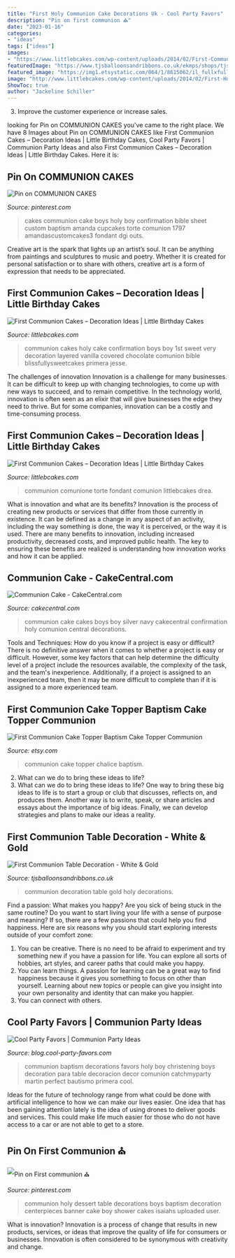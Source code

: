 ```yaml
---
title: "First Holy Communion Cake Decorations Uk - Cool Party Favors"
description: "Pin on first communion ⛪️"
date: "2023-01-16"
categories:
- "ideas"
tags: ["ideas"]
images:
- "https://www.littlebcakes.com/wp-content/uploads/2014/02/First-Communion-Cake-Ideas.jpg"
featuredImage: "https://www.tjsballoonsandribbons.co.uk/ekmps/shops/tjsballoons/images/first-communion-table-decoration-white-gold-9512-p.png"
featured_image: "https://img1.etsystatic.com/064/1/8615062/il_fullxfull.790956583_s9ot.jpg"
image: "http://www.littlebcakes.com/wp-content/uploads/2014/02/First-Holy-Communion-Cakes-886x1024.jpg"
ShowToc: true
author: "Jackeline Schiller"
---
```



3. Improve the customer experience or increase sales.

	

		
looking for Pin on COMMUNION CAKES you've came to the right place. We have 8 Images about Pin on COMMUNION CAKES like First Communion Cakes – Decoration Ideas | Little Birthday Cakes, Cool Party Favors | Communion Party Ideas and also First Communion Cakes – Decoration Ideas | Little Birthday Cakes. Here it is:
		
    
## Pin On COMMUNION CAKES

<img loading=lazy src="https://i.pinimg.com/originals/be/e9/a2/bee9a29469727b37243324829c611fa7.jpg" onerror="this.onerror=null;this.src='https://tse4.mm.bing.net/th?id=OIP.z7-HWDb0NtJqfQvwGxNjLgHaFz&amp;pid=15.1';" alt="Pin on COMMUNION CAKES">

_Source: pinterest.com_

>cakes communion cake boys holy boy confirmation bible sheet custom baptism amanda cupcakes torte comunion 1797 amandascustomcakes3 fondant dgi outs. 

	

Creative art is the spark that lights up an artist’s soul. It can be anything from paintings and sculptures to music and poetry. Whether it is created for personal satisfaction or to share with others, creative art is a form of expression that needs to be appreciated.

    
## First Communion Cakes – Decoration Ideas | Little Birthday Cakes

<img loading=lazy src="http://www.littlebcakes.com/wp-content/uploads/2014/02/First-Holy-Communion-Cakes-886x1024.jpg" onerror="this.onerror=null;this.src='https://tse2.mm.bing.net/th?id=OIP.9eEUtjL5XDkim36JdGbgMQHaIj&amp;pid=15.1';" alt="First Communion Cakes – Decoration Ideas | Little Birthday Cakes">

_Source: littlebcakes.com_

>communion cakes holy cake confirmation boys boy 1st sweet very decoration layered vanilla covered chocolate comunion bible blissfullysweetcakes primera jesse. 

	

The challenges of innovation
Innovation is a challenge for many businesses. It can be difficult to keep up with changing technologies, to come up with new ways to succeed, and to remain competitive. In the technology world, innovation is often seen as an elixir that will give businesses the edge they need to thrive. But for some companies, innovation can be a costly and time-consuming process.

    
## First Communion Cakes – Decoration Ideas | Little Birthday Cakes

<img loading=lazy src="https://www.littlebcakes.com/wp-content/uploads/2014/02/First-Communion-Cake-Ideas.jpg" onerror="this.onerror=null;this.src='https://tse2.mm.bing.net/th?id=OIP.1RPWOvpRM8PYYx0NG-ujNAHaLV&amp;pid=15.1';" alt="First Communion Cakes – Decoration Ideas | Little Birthday Cakes">

_Source: littlebcakes.com_

>communion comunione torte fondant comunion littlebcakes drea. 

	

What is innovation and what are its benefits?
Innovation is the process of creating new products or services that differ from those currently in existence. It can be defined as a change in any aspect of an activity, including the way something is done, the way it is perceived, or the way it is used. 
There are many benefits to innovation, including increased productivity, decreased costs, and improved public health. The key to ensuring these benefits are realized is understanding how innovation works and how it can be applied.

    
## Communion Cake - CakeCentral.com

<img loading=lazy src="https://cdn001.cakecentral.com/gallery/2015/05/900_oeypW8u02l-communion-cake.jpg" onerror="this.onerror=null;this.src='https://tse4.mm.bing.net/th?id=OIP.TX0jzjM67MeD2rp-dxu1PAHaJ4&amp;pid=15.1';" alt="Communion Cake - CakeCentral.com">

_Source: cakecentral.com_

>communion cake cakes boys boy silver navy cakecentral confirmation holy comunion central decorations. 

	

Tools and Techniques: How do you know if a project is easy or difficult?
There is no definitive answer when it comes to whether a project is easy or difficult. However, some key factors that can help determine the difficulty level of a project include the resources available, the complexity of the task, and the team's inexperience. Additionally, if a project is assigned to an inexperienced team, then it may be more difficult to complete than if it is assigned to a more experienced team.

    
## First Communion Cake Topper Baptism Cake Topper Communion

<img loading=lazy src="https://img1.etsystatic.com/064/1/8615062/il_fullxfull.790956583_s9ot.jpg" onerror="this.onerror=null;this.src='https://tse1.mm.bing.net/th?id=OIP.y2k1RCDRJJ_Ac8MIU0WxjgHaNK&amp;pid=15.1';" alt="First Communion Cake Topper Baptism Cake Topper Communion">

_Source: etsy.com_

>communion cake topper chalice baptism. 

	

2. What can we do to bring these ideas to life?
2. What can we do to bring these ideas to life? 
One way to bring these big ideas to life is to start a group or club that discusses, reflects on, and produces them. Another way is to write, speak, or share articles and essays about the importance of big ideas. Finally, we can develop strategies and plans to make our ideas a reality.

    
## First Communion Table Decoration - White &amp; Gold

<img loading=lazy src="https://www.tjsballoonsandribbons.co.uk/ekmps/shops/tjsballoons/images/first-communion-table-decoration-white-gold-9512-p.png" onerror="this.onerror=null;this.src='https://tse3.mm.bing.net/th?id=OIP.1WrkW0P7jJgG5PZa_b2flgHaFj&amp;pid=15.1';" alt="First Communion Table Decoration - White &amp; Gold">

_Source: tjsballoonsandribbons.co.uk_

>communion decoration table gold holy decorations. 

	

Find a passion: What makes you happy?
Are you sick of being stuck in the same routine? Do you want to start living your life with a sense of purpose and meaning? If so, there are a few passions that could help you find happiness. Here are six reasons why you should start exploring interests outside of your comfort zone: 
1. You can be creative. There is no need to be afraid to experiment and try something new if you have a passion for life. You can explore all sorts of hobbies, art styles, and career paths that could make you happy. 
2. You can learn things. A passion for learning can be a great way to find happiness because it gives you something to focus on other than yourself. Learning about new topics or people can give you insight into your own personality and identity that can make you happier. 
3. You can connect with others.

    
## Cool Party Favors | Communion Party Ideas

<img loading=lazy src="http://blog.cool-party-favors.com/wp-content/uploads/2014/02/Communion-Decorations-1024x720.jpg" onerror="this.onerror=null;this.src='https://tse4.mm.bing.net/th?id=OIP.HQUlL25DRKjhkL1GUIXzWgHaFN&amp;pid=15.1';" alt="Cool Party Favors | Communion Party Ideas">

_Source: blog.cool-party-favors.com_

>communion baptism decorations favors holy boy christening boys decoration para table decoracion decor comunion catchmyparty martin perfect bautismo primera cool. 

	

Ideas for the future of technology range from what could be done with artificial intelligence to how we can make our lives easier. One idea that has been gaining attention lately is the idea of using drones to deliver goods and services. This could make life much easier for those who do not have access to a car or are not able to get to a store.

    
## Pin On First Communion ⛪️

<img loading=lazy src="https://i.pinimg.com/736x/35/93/5f/35935f6e5310c1033beece99ef968d69--first-communion-dessert-tables.jpg" onerror="this.onerror=null;this.src='https://tse3.mm.bing.net/th?id=OIP.Lu6fi9wXWWLg5NardjHfOQHaJ4&amp;pid=15.1';" alt="Pin on First communion ⛪️">

_Source: pinterest.com_

>communion holy dessert table decorations boys baptism decoration centerpieces banner cake boy shower cakes isaiahs uploaded user. 

	

What is innovation?
Innovation is a process of change that results in new products, services, or ideas that improve the quality of life for consumers or businesses. Innovation is often considered to be synonymous with creativity and change.

